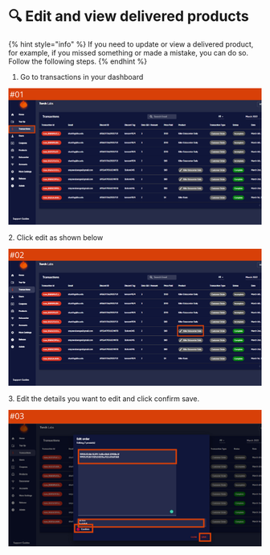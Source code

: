 # 🔍 Edit and view delivered products

{% hint style="info" %}
If you need to update or view a delivered product, for example, if you missed something or made a mistake, you can do so. Follow the following steps.
{% endhint %}

1. Go to transactions in your dashboard

![](<../.gitbook/assets/1 (62).png>)

2\. Click edit as shown below

![](<../.gitbook/assets/1 (63) (1).png>)

3\. Edit the details you want to edit and click confirm save.

![](<../.gitbook/assets/1 (64) (1).png>)

